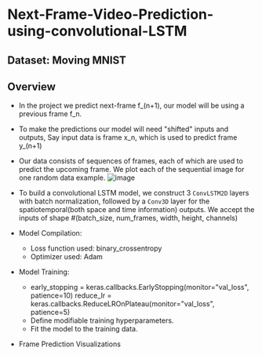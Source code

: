 # Next-Frame-Video-Prediction-using-convolutional-LSTM

## Dataset: Moving MNIST

## Overview 
- In the project we predict next-frame f_(n+1), our model will be using a previous frame f_n. 
- To make the predictions our model will need "shifted" inputs and outputs, Say input data is frame x_n, which is used to predict frame y_(n+1) 
- Our data consists of sequences of frames, each of which are used to predict the upcoming frame. We plot each of the sequential image for one random data example.
![image](https://user-images.githubusercontent.com/109361931/229404696-81f6097b-b7d6-4e89-b824-0cece01baff4.png)

- To build a convolutional LSTM model, we construct 3 `ConvLSTM2D` layers with batch normalization, followed by a `Conv3D` layer for the spatiotemporal(both space and time information) outputs. We accept the inputs of shape #(batch_size, num_frames, width, height, channels)

- Model Compilation: 
  - Loss function used: binary_crossentropy
  - Optimizer used: Adam
  
- Model Training: 
  - early_stopping = keras.callbacks.EarlyStopping(monitor="val_loss", patience=10)
reduce_lr = keras.callbacks.ReduceLROnPlateau(monitor="val_loss", patience=5) 
  - Define modifiable training hyperparameters.
  - Fit the model to the training data.
  
 - Frame Prediction Visualizations
